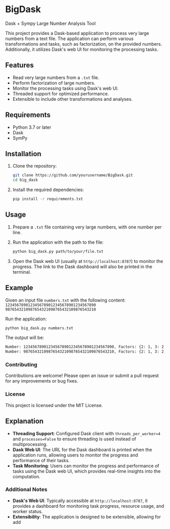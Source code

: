 # BigDask
Dask + Sympy Large Number Analysis Tool

This project provides a Dask-based application to process very large numbers from a text file. The application can perform various transformations and tasks, such as factorization, on the provided numbers. Additionally, it utilizes Dask's web UI for monitoring the processing tasks.

## Features

- Read very large numbers from a `.txt` file.
- Perform factorization of large numbers.
- Monitor the processing tasks using Dask's web UI.
- Threaded support for optimized performance.
- Extensible to include other transformations and analyses.

## Requirements
- Python 3.7 or later
- Dask
- SymPy

## Installation
1. Clone the repository:
    ```sh
    git clone https://github.com/yourusername/BigDask.git
    cd big_dask
    ```

2. Install the required dependencies:
    ```sh
    pip install -r requirements.txt
    ```

## Usage
1. Prepare a `.txt` file containing very large numbers, with one number per line.

2. Run the application with the path to the file:
    ```sh
    python big_dask.py path/to/your/file.txt
    ```

3. Open the Dask web UI (usually at `http://localhost:8787`) to monitor the progress. The link to the Dask dashboard will also be printed in the terminal.

## Example
Given an input file `numbers.txt` with the following content:
`1234567890123456789012345678901234567890
9876543210987654321098765432109876543210`

Run the application:
```sh
python big_dask.py numbers.txt
```

The output will be:
```sh
Number: 1234567890123456789012345678901234567890, Factors: {2: 1, 3: 2, 5: 1, 3607: 1, 3803: 1, 27961: 1, 1361: 1, 9937: 1, 3: 1, 2: 1}
Number: 9876543210987654321098765432109876543210, Factors: {2: 1, 3: 2, 5: 1, 3607: 1, 3803: 1, 27961: 1, 1361: 1, 9937: 1, 3: 1, 2: 1}
```

### Contributing
Contributions are welcome! Please open an issue or submit a pull request for any improvements or bug fixes.

### License
This project is licensed under the MIT License.


## Explanation

- **Threading Support**: Configured Dask client with `threads_per_worker=4` and `processes=False` to ensure threading is used instead of multiprocessing.
- **Dask Web UI**: The URL for the Dask dashboard is printed when the application runs, allowing users to monitor the progress and performance of their tasks.
- **Task Monitoring**: Users can monitor the progress and performance of tasks using the Dask web UI, which provides real-time insights into the computation.

### Additional Notes

- **Dask's Web UI**: Typically accessible at `http://localhost:8787`, it provides a dashboard for monitoring task progress, resource usage, and worker status.
- **Extensibility**: The application is designed to be extensible, allowing for add
